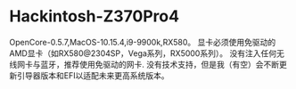 # Hackintosh-Z370Pro4
OpenCore-0.5.7,MacOS-10.15.4,i9-9900k,RX580。
显卡必须使用免驱动的AMD显卡（如RX580@2304SP，Vega系列，RX5000系列）。
没有注入任何无线网卡与蓝牙，推荐使用免驱动的网卡.
没有技术支持，但是我（有空）会不断更新引导器版本和EFI以适配未来更高系统版本。

